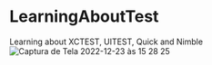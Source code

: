 # LearningAboutTest
Learning about XCTEST, UITEST, Quick and Nimble
![Captura de Tela 2022-12-23 às 15 28 25](https://user-images.githubusercontent.com/17858685/209391870-7aab63ca-d87f-40fb-9fa0-6ba446568e63.png)
